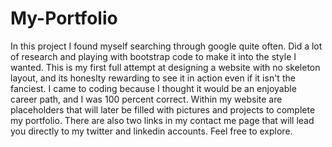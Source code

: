 # My-Portfolio
In this project I found myself searching through google quite often. Did a lot of research and playing with bootstrap code to make it into the style I wanted. This is my first full attempt at designing a website with no skeleton layout, and its honeslty rewarding to see it in action even if it isn't the fanciest. I came to coding because I thought it would be an enjoyable career path, and I was 100 percent correct. Within my website are placeholders that will later be filled with pictures and projects to complete my portfolio. There are also two links in my contact me page that will lead you directly to my twitter and linkedin accounts. Feel free to explore.
